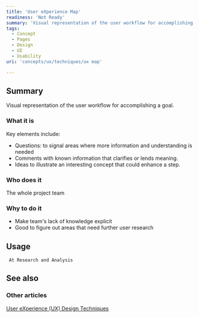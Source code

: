 ```yaml
---
title: 'User eXperience Map'
readiness: 'Not Ready'
summary: 'Visual representation of the user workflow for accomplishing a goal.'
tags:
  - Concept
  - Pages
  - Design
  - UI
  - Usability
uri: 'concepts/ux/techniques/ux map'

---
```

## Summary

Visual representation of the user workflow for accomplishing a goal.

### What it is

Key elements include:

-   Questions: to signal areas where more information and understanding is needed
-   Comments with known information that clarifies or lends meaning.
-   Ideas to illustrate an interesting concept that could enhance a step.

### Who does it

The whole project team

### Why to do it

-   Make team's lack of knowledge explicit
-   Good to figure out areas that need further user research

## Usage

     At Research and Analysis

## See also

### Other articles

[User eXperience (UX) Design Techniques](/concepts/ux/techniques)
